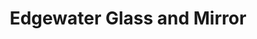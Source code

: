 ---
title: "Edgewater Glass and Mirror"
url: /edgewater/edgewater-glass-and-mirror/
shop: car repair
---
